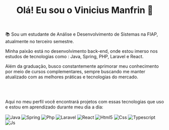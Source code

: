 <!-- Título -->
<h1 align="center">Olá! Eu sou o Vinicius Manfrin 👋</h1>
<br>
<p>📚 Sou um estudante de Análise e Desenvolvimento de Sistemas na FIAP, atualmente no terceiro semestre.
<p>Minha paixão está no desenvolvimento back-end, onde estou imerso nos estudos de tecnologias como : Java, Spring, PHP, Laravel e React.</p>
<p>Além da graduação, busco constantemente aprimorar meu conhecimento por meio de cursos complementares, sempre buscando me manter atualizado com as melhores práticas e tecnologias do mercado.</p>
<br>
<br>
<p>Aqui no meu perfil você encontrará projetos com essas tecnologias que uso e estou em aprendizado durante meu dia a dia:</p>
<div style="display: inline_block">
  <img align="center" alt="Java" src="https://img.shields.io/badge/Java-ED8B00?style=for-the-badge&logo=openjdk&logoColor=white" />
  <img align="center" alt="Spring" src="https://img.shields.io/badge/Spring-6DB33F?style=for-the-badge&logo=spring&logoColor=white" />
  <img align="center" alt="Php" src="https://img.shields.io/badge/PHP-777BB4?style=for-the-badge&logo=php&logoColor=white" />
  <img align="center" alt="Laravel" src="https://img.shields.io/badge/Laravel-FF2D20?style=for-the-badge&logo=laravel&logoColor=white" />
  

  <img align="center" alt="React" src="https://img.shields.io/badge/React-20232A?style=for-the-badge&logo=react&logoColor=61DAFB" />
  <img align="center" alt="Html5" src="https://img.shields.io/badge/HTML5-E34F26?style=for-the-badge&logo=html5&logoColor=white" />
  <img align="center" alt="Css" src="https://img.shields.io/badge/CSS3-1572B6?style=for-the-badge&logo=css3&logoColor=white" />
  <img align="center" alt="Typescript" src="https://img.shields.io/badge/TypeScript-007ACC?style=for-the-badge&logo=typescript&logoColor=white" />
  <img align="center" alt="Js" src="https://img.shields.io/badge/JavaScript-F7DF1E?style=for-the-badge&logo=javascript&logoColor=black" />
</div><br/>
